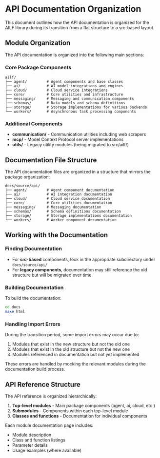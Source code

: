 # API Documentation Organization

This document outlines how the API documentation is organized for the AILF library during its transition from a flat structure to a src-based layout.

## Module Organization

The API documentation is organized into the following main sections:

### Core Package Components

```text
ailf/
├── agent/         # Agent components and base classes
├── ai/            # AI model integrations and engines
├── cloud/         # Cloud service integrations
├── core/          # Core utilities and infrastructure
├── messaging/     # Messaging and communication components
├── schemas/       # Data models and schema definitions
├── storage/       # Storage implementations for various backends
└── workers/       # Asynchronous task processing components
```

### Additional Components

- **communication/** - Communication utilities including web scrapers
- **mcp/** - Model Context Protocol server implementations
- **utils/** - Legacy utility modules (being migrated to src/ailf/)

## Documentation File Structure

The API documentation files are organized in a structure that mirrors the package organization:

```text
docs/source/api/
├── agent/         # Agent component documentation
├── ai/            # AI integration documentation
├── cloud/         # Cloud service documentation
├── core/          # Core utilities documentation
├── messaging/     # Messaging documentation
├── schemas/       # Schema definitions documentation
├── storage/       # Storage implementations documentation
└── workers/       # Worker component documentation
```

## Working with the Documentation

### Finding Documentation

- For **src-based** components, look in the appropriate subdirectory under `docs/source/api/` 
- For **legacy components**, documentation may still reference the old structure but will be migrated over time

### Building Documentation

To build the documentation:

```bash
cd docs
make html
```

### Handling Import Errors

During the transition period, some import errors may occur due to:

1. Modules that exist in the new structure but not the old one
2. Modules that exist in the old structure but not the new one
3. Modules referenced in documentation but not yet implemented

These errors are handled by mocking the relevant modules during the documentation build process.

## API Reference Structure

The API reference is organized hierarchically:

1. **Top-level modules** - Main package components (agent, ai, cloud, etc.)
2. **Submodules** - Components within each top-level module
3. **Classes and functions** - Documentation for individual components

Each module documentation page includes:

- Module description
- Class and function listings
- Parameter details
- Usage examples (where available)
